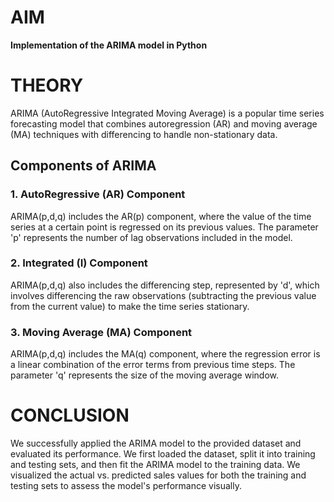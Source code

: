 
# AIM
**Implementation of the ARIMA model in Python**

# THEORY
ARIMA (AutoRegressive Integrated Moving Average) is a popular time series forecasting model that combines autoregression (AR) and moving average (MA) techniques with differencing to handle non-stationary data.

## Components of ARIMA

### 1. AutoRegressive (AR) Component
ARIMA(p,d,q) includes the AR(p) component, where the value of the time series at a certain point is regressed on its previous values. The parameter 'p' represents the number of lag observations included in the model.

### 2. Integrated (I) Component
ARIMA(p,d,q) also includes the differencing step, represented by 'd', which involves differencing the raw observations (subtracting the previous value from the current value) to make the time series stationary.

### 3. Moving Average (MA) Component
ARIMA(p,d,q) includes the MA(q) component, where the regression error is a linear combination of the error terms from previous time steps. The parameter 'q' represents the size of the moving average window.

# CONCLUSION
We successfully applied the ARIMA model to the provided dataset and evaluated its performance. We first loaded the dataset, split it into training and testing sets, and then fit the ARIMA model to the training data. We visualized the actual vs. predicted sales values for both the training and testing sets to assess the model's performance visually.
```

